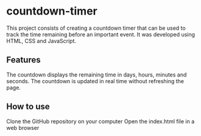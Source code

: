 # countdown-timer
This project consists of creating a countdown timer that can be used to track the time remaining before an important event. It was developed using HTML, CSS and JavaScript.

## Features
The countdown displays the remaining time in days, hours, minutes and seconds.
The countdown is updated in real time without refreshing the page.

## How to use
Clone the GitHub repository on your computer
Open the index.html file in a web browser
